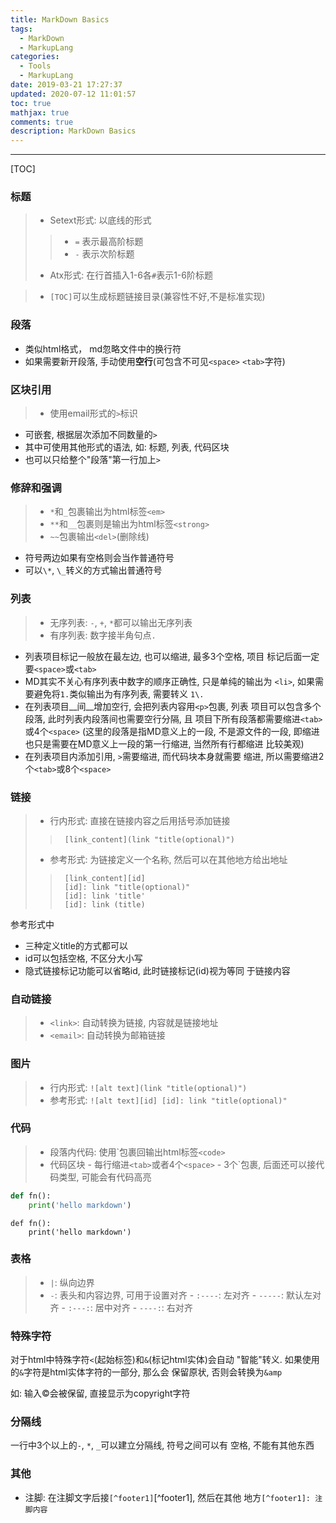```yaml
---
title: MarkDown Basics
tags:
  - MarkDown
  - MarkupLang
categories:
  - Tools
  - MarkupLang
date: 2019-03-21 17:27:37
updated: 2020-07-12 11:01:57
toc: true
mathjax: true
comments: true
description: MarkDown Basics
---
```


-------

[TOC]

###	标题

> - Setext形式: 以底线的形式
> > -	`=` 表示最高阶标题
> > -	`-` 表示次阶标题
> - Atx形式: 在行首插入1-6各`#`表示1-6阶标题

> - `[TOC]`可以生成标题链接目录(兼容性不好,不是标准实现)

###	段落

-	类似html格式， md忽略文件中的换行符
-	如果需要新开段落, 手动使用**空行**(可包含不可见`<space>` 
	`<tab>`字符)

###	区块引用

> - 使用email形式的`>`标识

-	可嵌套, 根据层次添加不同数量的`>`
-	其中可使用其他形式的语法, 如: 标题, 列表, 代码区块
-	也可以只给整个"段落"第一行加上`>`

###	修辞和强调

> - `*`和`_`包裹输出为html标签`<em>`
> - `**`和`__`包裹则是输出为html标签`<strong>`
> - `~~`包裹输出`<del>`(删除线)

-	符号两边如果有空格则会当作普通符号
-	可以`\*`, `\_`转义的方式输出普通符号

###	列表

> - 无序列表: `-`, `+`, `*`都可以输出无序列表
> - 有序列表: 数字接半角句点`.`

-	列表项目标记一般放在最左边, 也可以缩进, 最多3个空格, 项目
	标记后面一定要`<space>`或`<tab>`
-	MD其实不关心有序列表中数字的顺序正确性, 只是单纯的输出为
	`<li>`, 如果需要避免将`1.`类似输出为有序列表, 需要转义
	`1\.`
-	在列表项目__间__增加空行, 会把列表内容用`<p>`包裹, 列表
	项目可以包含多个段落, 此时列表内段落间也需要空行分隔, 且
	项目下所有段落都需要缩进`<tab>`或4个`<space>`
	(这里的段落是指MD意义上的一段, 不是源文件的一段, 即缩进
	也只是需要在MD意义上一段的第一行缩进, 当然所有行都缩进
	比较美观)
-	在列表项目内添加引用, `>`需要缩进, 而代码块本身就需要
	缩进, 所以需要缩进2个`<tab>`或8个`<space>`

###	链接

> - 行内形式: 直接在链接内容之后用括号添加链接
>>		[link_content](link "title(optional)")
> - 参考形式: 为链接定义一个名称, 然后可以在其他地方给出地址
>>		[link_content][id]
>>		[id]: link "title(optional)"
>>		[id]: link 'title'
>>		[id]: link (title)

参考形式中
-	三种定义title的方式都可以
-	id可以包括空格, 不区分大小写
-	隐式链接标记功能可以省略id, 此时链接标记(id)视为等同
	于链接内容

###	自动链接

> - `<link>`: 自动转换为链接, 内容就是链接地址
> - `<email>`: 自动转换为邮箱链接

###	图片

> - 行内形式: `![alt text](link "title(optional)")`
> - 参考形式: `![alt text][id] [id]: link "title(optional)"`

###	代码

> - 段落内代码: 使用\`包裹回输出html标签`<code>`
> - 代码区块
	-	每行缩进`<tab>`或者4个`<space>`
	-	3个\`包裹, 后面还可以接代码类型, 可能会有代码高亮

```python
def fn():
	print('hello markdown')
```

	def fn():
		print('hello markdown')

###	表格

> - `|`: 纵向边界
> -	`-`: 表头和内容边界, 可用于设置对齐
	-	`:----`: 左对齐
	-	`-----`: 默认左对齐
	-	`:---:`: 居中对齐
	-	`----:`: 右对齐

###	特殊字符

对于html中特殊字符`<`(起始标签)和`&`(标记html实体)会自动
"智能"转义. 如果使用的`&`字符是html实体字符的一部分, 那么会
保留原状, 否则会转换为`&amp`

如: 输入&copy;会被保留, 直接显示为copyright字符

###	分隔线

一行中3个以上的`-`, `*`, `_`可以建立分隔线, 符号之间可以有
空格, 不能有其他东西

###	其他

-	注脚: 在注脚文字后接`[^footer1]`[^footer1], 然后在其他
	地方`[^footer1]: 注脚内容`

